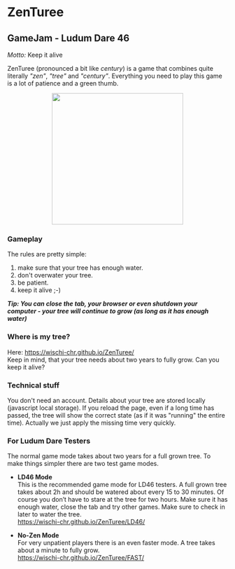 # ZenTuree
## GameJam - Ludum Dare 46

_Motto:_ Keep it alive

ZenTuree (pronounced a bit like _century_) is a game that combines quite literally _"zen"_, _"tree"_ and _"century"_.
Everything you need to play this game is a lot of patience and a green thumb.

<div align="center">
  <img src="https://raw.githubusercontent.com/wischi-chr/ZenTuree/master/doc/ld46-banner.png" width="300">
</div>

### Gameplay
The rules are pretty simple:
1. make sure that your tree has enough water.
2. don't overwater your tree.
3. be patient.
4. keep it alive ;-)

***Tip: You can close the tab, your browser or even shutdown your computer - your tree will continue to grow (as long as it has enough water)***

### Where is my tree?
Here: https://wischi-chr.github.io/ZenTuree/  
Keep in mind, that your tree needs about two years to fully grow. Can you keep it alive?

### Technical stuff
You don't need an account. Details about your tree are stored locally (javascript local storage). If you reload the page, even if a long time has passed, the tree will show the correct state (as if it was "running" the entire time). Actually we just apply the missing time very quickly.

### For Ludum Dare Testers
The normal game mode takes about two years for a full grown tree. To make things simpler there are two test game modes.

- **LD46 Mode**  
This is the recommended game mode for LD46 testers. A full grown tree takes about 2h and should be watered about every 15 to 30 minutes. Of course you don’t have to stare at the tree for two hours. Make sure it has enough water, close the tab and try other games. Make sure to check in later to water the tree.  
   https://wischi-chr.github.io/ZenTuree/LD46/

- **No-Zen Mode**  
For very unpatient players there is an even faster mode. A tree takes about a minute to fully grow.  
https://wischi-chr.github.io/ZenTuree/FAST/
